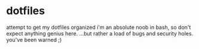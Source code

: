# dotfiles
attempt to get my dotfiles organized
i'm an absolute noob in bash, so don't expect anything genius here.
...but rather a load of bugs and security holes.
you've been warned ;)
